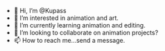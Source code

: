 - 👋 Hi, I’m @Kupass
- 👀 I’m interested in animation and art.
- 🌱 I’m currently learning animation and editing.
- 💞️ I’m looking to collaborate on animation projects?
- 📫 How to reach me...send a message.

<!---
Kupass/Kupass is a ✨ special ✨ repository because its `README.md` (this file) appears on your GitHub profile.
You can click the Preview link to take a look at your changes.
--->
